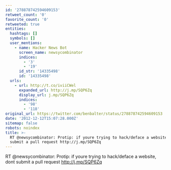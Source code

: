 ```yaml
---
id: '278878742594609153'
retweet_count: '0'
favorite_count: '0'
retweeted: true
entities:
  hashtags: []
  symbols: []
  user_mentions:
    - name: Hacker News Bot
      screen_name: newsycombinator
      indices:
        - '3'
        - '19'
      id_str: '14335498'
      id: '14335498'
  urls:
    - url: http://t.co/iviiCWel
      expanded_url: http://j.mp/SQP6Zq
      display_url: j.mp/SQP6Zq
      indices:
        - '98'
        - '118'
original_url: https://twitter.com/benbalter/status/278878742594609153
date: '2012-12-12T15:07:28.000Z'
sitemap: false
robots: noindex
title: >-
  RT @newsycombinator: Protip: if youre trying to hack/deface a website, dont
  submit a pull request http://j.mp/SQP6Zq
---
```


RT @newsycombinator: Protip: if youre trying to hack/deface a website, dont submit a pull request http://j.mp/SQP6Zq